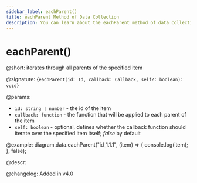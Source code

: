 ```yaml
---
sidebar_label: eachParent()
title: eachParent Method of Data Collection
description: You can learn about the eachParent method of data collection in the documentation of the DHTMLX JavaScript Diagram library. Browse developer guides and API reference, try out code examples and live demos, and download a free 30-day evaluation version of DHTMLX Diagram.
---
```


# eachParent()

@short: iterates through all parents of the specified item

@signature: {`eachParent(id: Id, callback: Callback, self?: boolean): void`}

@params:
- `id: string | number` - the id of the item
- `callback: function` - the function that will be applied to each parent of the item
- `self: boolean` - optional, defines whether the callback function should iterate over the specified item itself; *false* by default

@example:
diagram.data.eachParent("id_1.1.1", (item) => {
    console.log(item);
}, false);

@descr:

@changelog:
Added in v4.0
